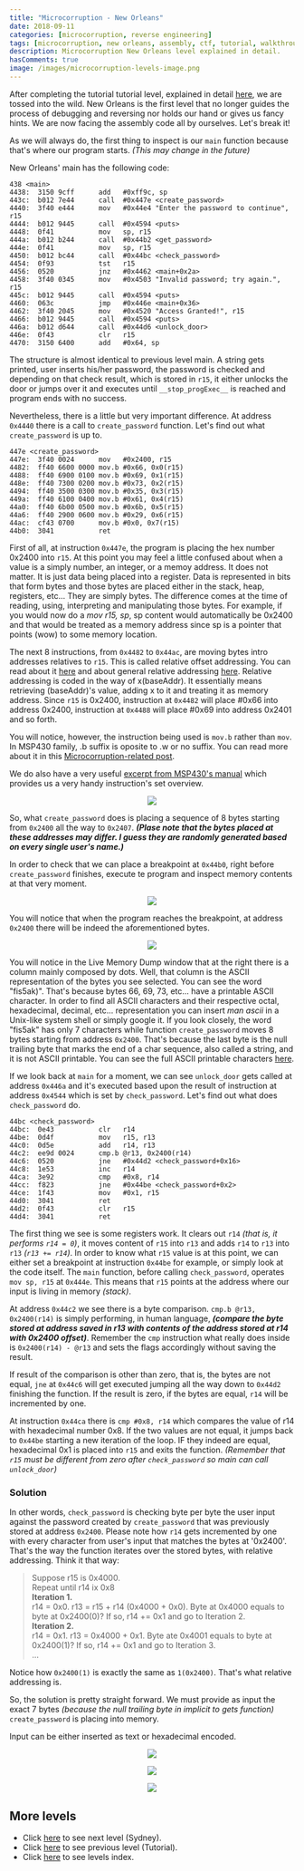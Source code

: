 ```yaml
---
title: "Microcorruption - New Orleans"
date: 2018-09-11
categories: [microcorruption, reverse engineering]
tags: [microcorruption, new orleans, assembly, ctf, tutorial, walkthrough, debug]
description: Microcorruption New Orleans level explained in detail.
hasComments: true
image: /images/microcorruption-levels-image.png
---
```

After completing the tutorial tutorial level, explained in detail [here](/microcorruption/tutorial), we are tossed into the wild. New Orleans is the first level that no longer guides the process of debugging and reversing nor holds our hand or gives us fancy hints. We are now facing the assembly code all by ourselves. Let's break it! 

As we will always do, the first thing to inspect is our `main` function because that's where our program starts. *(This may change in the future)* 

New Orleans' main has the following code:
``` 
438 <main>
4438:  3150 9cff      add	#0xff9c, sp
443c:  b012 7e44      call	#0x447e <create_password>
4440:  3f40 e444      mov	#0x44e4 "Enter the password to continue", r15
4444:  b012 9445      call	#0x4594 <puts>
4448:  0f41           mov	sp, r15
444a:  b012 b244      call	#0x44b2 <get_password>
444e:  0f41           mov	sp, r15
4450:  b012 bc44      call	#0x44bc <check_password>
4454:  0f93           tst	r15
4456:  0520           jnz	#0x4462 <main+0x2a>
4458:  3f40 0345      mov	#0x4503 "Invalid password; try again.", r15
445c:  b012 9445      call	#0x4594 <puts>
4460:  063c           jmp	#0x446e <main+0x36>
4462:  3f40 2045      mov	#0x4520 "Access Granted!", r15
4466:  b012 9445      call	#0x4594 <puts>
446a:  b012 d644      call	#0x44d6 <unlock_door>
446e:  0f43           clr	r15
4470:  3150 6400      add	#0x64, sp
```

The structure is almost identical to previous level main. A string gets printed, user inserts his/her password, the password is checked and depending on that check result, which is stored in `r15`, it either unlocks the door or jumps over it and executes until `__stop_progExec__` is reached and program ends with no success.

Nevertheless, there is a little but very important difference. At address `0x4440` there is a call to `create_password` function. Let's find out what `create_password` is up to.

```
447e <create_password>
447e:  3f40 0024      mov	#0x2400, r15
4482:  ff40 6600 0000 mov.b	#0x66, 0x0(r15)
4488:  ff40 6900 0100 mov.b	#0x69, 0x1(r15)
448e:  ff40 7300 0200 mov.b	#0x73, 0x2(r15)
4494:  ff40 3500 0300 mov.b	#0x35, 0x3(r15)
449a:  ff40 6100 0400 mov.b	#0x61, 0x4(r15)
44a0:  ff40 6b00 0500 mov.b	#0x6b, 0x5(r15)
44a6:  ff40 2900 0600 mov.b	#0x29, 0x6(r15)
44ac:  cf43 0700      mov.b	#0x0, 0x7(r15)
44b0:  3041           ret
```

First of all, at instruction `0x447e`, the program is placing the hex number 0x2400 into `r15`. At this point you may feel a little confused about when a value is a simply number, an integer, or a memoy address. It does not matter. It is just data being placed into a register. Data is represented in bits that form bytes and those bytes are placed either in the stack, heap, registers, etc... They are simply bytes. The difference comes at the time of reading, using, interpreting and manipulating those bytes. For example, if you would now do a *mov r15, sp*, sp content would automatically be 0x2400 and that would be treated as a memory address since sp is a pointer that points (wow) to some memory location. 

The next 8 instructions, from `0x4482` to `0x44ac`, are moving bytes intro addresses relatives to `r15`. This is called relative offset addressing. You can read about it [here](https://stackoverflow.com/questions/21207778/what-does-0x0r15-mean) and about general relative addressing [here](https://www.webopedia.com/TERM/R/relative_address.html). Relative addressing is coded in the way of <gold>x</gold><red>(baseAddr)</red>. It essentially means retrieving <red>(baseAddr)</red>'s value, adding <gold>x</gold> to it and treating it as memory address. Since `r15` is 0x2400, instruction at `0x4482` will place #0x66 into address 0x2400, instruction at `0x4488` will place #0x69 into address 0x2401 and so forth.

You will notice, however, the instruction being used is `mov.b` rather than `mov`. In MSP430 family, <red>.b</red> suffix is oposite to <purple>.w or no suffix</purple>. You can read more about it in this [Microcorruption-related post](https://stackoverflow.com/questions/37533375/mov-vs-mov-b-assembly-language-instruction). 

We do also have a very useful [excerpt from MSP430's manual](https://www.ti.com/sc/docs/products/micro/msp430/userguid/as_5.pdf) which provides us a very handy instruction's set overview.

<p align="center">
<img src="/images/microcorruption-new-orleans-instruction-overview.png">
</p>

So, what `create_password` does is placing a sequence of 8 bytes starting from `0x2400` all the way to `0x2407`. ***(Plase note that the bytes placed at these addresses may differ. I guess they are randomly generated based on every single user's name.)***

In order to check that we can place a breakpoint at `0x44b0`, right before `create_password` finishes, execute te program and inspect memory contents at that very moment. 

<p align="center">
<img src="/images/microcorruption-new-orleans-bp0.png">
</p>

You will notice that when the program reaches the breakpoint, at address `0x2400` there will be indeed the aforementioned bytes.

<p align="center">
<img src="/images/microcorruption-new-orleans-bp1.png">
</p>

You will notice in the <orange>Live Memory Dump</orange> window that at the right there is a column mainly composed by dots. Well, that column is the ASCII representation of the bytes you see selected. You can see the word "fis5ak)". That's because bytes 66, 69, 73, etc... have a printable ASCII character. In order to find all ASCII characters and their respective octal, hexadecimal, decimal, etc... representation you can insert *man ascii* in a Unix-like system shell or simply google it. If you look closely, the word "fis5ak" has only 7 characters while function `create_password` moves 8 bytes starting from address `0x2400`. That's because the last byte is the null trailing byte that marks the end of a char sequence, also called a string, and it is not ASCII printable. You can see the full ASCII printable characters [here](http://facweb.cs.depaul.edu/sjost/it212/documents/ascii-pr.htm).

If we look back at `main` for a moment, we can see `unlock_door` gets called at address `0x446a` and it's executed based upon the result of instruction at address `0x4544` which is set by `check_password`. Let's find out what does `check_password` do. 

```
44bc <check_password>
44bc:  0e43           clr	r14
44be:  0d4f           mov	r15, r13
44c0:  0d5e           add	r14, r13
44c2:  ee9d 0024      cmp.b	@r13, 0x2400(r14)
44c6:  0520           jne	#0x44d2 <check_password+0x16>
44c8:  1e53           inc	r14
44ca:  3e92           cmp	#0x8, r14
44cc:  f823           jne	#0x44be <check_password+0x2>
44ce:  1f43           mov	#0x1, r15
44d0:  3041           ret
44d2:  0f43           clr	r15
44d4:  3041           ret
```

The first thing we see is some registers work. It clears out `r14` *(that is, it performs `r14 = 0`)*, it moves content of `r15` into `r13` and adds `r14` to `r13` into `r13` *(`r13 += r14`)*. In order to know what `r15` value is at this point, we can either set a breakpoint at instruction `0x44be` for example, or simply look at the code itself. The `main` function, before calling `check_password`, operates `mov sp, r15` at `0x444e`. This means that `r15` points at the address where our input is living in memory *(stack)*.

At address `0x44c2` we see there is a byte comparison. `cmp.b @r13, 0x2400(r14)` is simply performing, in human language, ***(compare the byte stored at address saved in r13 with contents of the address stored at r14 with 0x2400 offset)***. Remember the `cmp` instruction what really does inside is `0x2400(r14) - @r13` and sets the flags accordingly without saving the result. 

If result of the comparison is other than zero, that is, the bytes are not equal, `jne` at `0x44c6` will get executed jumping all the way down to `0x44d2` finishing the function. If the result is zero, if the bytes are equal, `r14` will be incremented by one.

At instruction `0x44ca` there is `cmp #0x8, r14` which compares the value of r14 with hexadecimal number 0x8. If the two values are not equal, it jumps back to `0x44be` starting a new iteration of the loop. IF they indeed are equal, hexadecimal 0x1 is placed into `r15` and exits the function. *(Remember that `r15` must be different from zero after `check_password` so main can call `unlock_door`)*

### Solution

In other words, `check_password` is checking byte per byte the user input against the password created by `create_password` that was previously stored at address `0x2400`. Please note how `r14` gets incremented by one with every character from user's input that matches the bytes at '0x2400'. That's the way the function iterates over the stored bytes, with relative addressing. Think it that way:

> Suppose r15 is 0x4000. <br>
Repeat until r14 ix 0x8<br>
**Iteration 1.**  <br>
r14 = 0x0. r13 = r15 + r14 (0x4000 + 0x0). Byte at 0x4000 equals to byte at 0x2400(0)? If so, r14 += 0x1 and go to Iteration 2.<br>
**Iteration 2.** <br>
r14 = 0x1. r13 = 0x4000 + 0x1. Byte ate 0x4001 equals to byte at 0x2400(1)? If so, r14 += 0x1 and go to Iteration 3. <br>
...

Notice how `0x2400(1)` is exactly the same as `1(0x2400)`. That's what relative addressing is. 

So, the <gold>solution </gold> is pretty straight forward. We must provide as input the exact 7 bytes *(because the null trailing byte in implicit to gets function)* `create_password` is placing into memory.

Input can be either inserted as text or hexadecimal encoded.

<p align="center">
<img src="/images/microcorruption-new-orleans-solution0.png">
</p>

<p align="center">
<img src="/images/microcorruption-new-orleans-solution1.png">
</p>

<p align="center">
<img src="/images/microcorruption-new-orleans-solved.png">
</p>


## More levels
* Click [here](/microcorruption/sydney) to see next level (Sydney).
* Click [here](/microcorruption/tutorial) to see previous level (Tutorial).
* Click [here](/microcorruption) to see levels index. 

